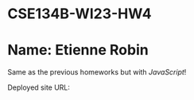 # CSE134B-WI23-HW4
# Name: Etienne Robin

Same as the previous homeworks but with *JavaScript*!

Deployed site URL: